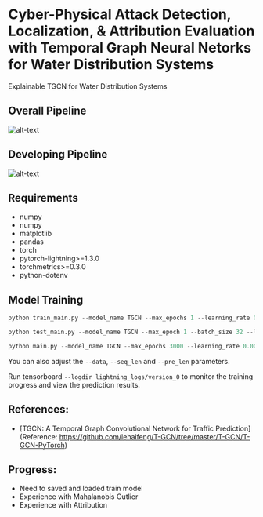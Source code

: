 # Cyber-Physical Attack Detection, Localization, & Attribution Evaluation with Temporal Graph Neural Netorks for Water Distribution Systems

Explainable TGCN for Water Distribution Systems

## Overall Pipeline

![alt-text](https://github.com/mnguyen0226/xtgcn_wds_cps/blob/main/docs/imgs/pipeline.png)

## Developing Pipeline

![alt-text](https://github.com/mnguyen0226/xtgcn_wds_cps/blob/main/docs/imgs/tgcn_train_pipeline.png)

## Requirements

- numpy
- numpy
- matplotlib
- pandas
- torch
- pytorch-lightning>=1.3.0
- torchmetrics>=0.3.0
- python-dotenv

## Model Training

```python
python train_main.py --model_name TGCN --max_epochs 1 --learning_rate 0.001 --weight_decay 0 --batch_size 32 --hidden_dim 64 --loss mse_with_regularizer --settings supervised

python test_main.py --model_name TGCN --max_epoch 1 --batch_size 32 --loss mse_with_regularizer --settings supervised

python main.py --model_name TGCN --max_epochs 3000 --learning_rate 0.001 --weight_decay 0 --batch_size 32 --hidden_dim 64 --loss mse_with_regularizer --settings supervised --gpus 1
```

You can also adjust the `--data`, `--seq_len` and `--pre_len` parameters.

Run tensorboard `--logdir lightning_logs/version_0` to monitor the training progress and view the prediction results.

## References:

- [TGCN: A Temporal Graph Convolutional Network for Traffic Prediction](Reference: https://github.com/lehaifeng/T-GCN/tree/master/T-GCN/T-GCN-PyTorch)

## Progress:
- Need to saved and loaded train model
- Experience with Mahalanobis Outlier
- Experience with Attribution